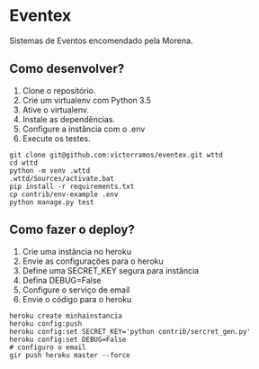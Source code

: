 # Eventex

Sistemas de Eventos encomendado pela Morena.

## Como desenvolver?

1. Clone o repositório.
2. Crie um virtualenv com Python 3.5
3. Ative o virtualenv.
4. Instale as dependências.
5. Configure a instância com o .env
6. Execute os testes.

```console
git clone git@github.com:victorramos/eventex.git wttd
cd wttd
python -m venv .wttd
.wttd/Sources/activate.bat
pip install -r requirements.txt
cp contrib/env-example .env
python manage.py test
```

## Como fazer o deploy?

1. Crie uma instância no heroku
2. Envie as configurações para o heroku
3. Define uma SECRET_KEY segura para instância
4. Defina DEBUG=False
5. Configure o serviço de email
6. Envie o código para o heroku

```
heroku create minhainstancia
heroku config:push
heroku config:set SECRET_KEY='python contrib/sercret_gen.py'
heroku config:set DEBUG=False
# configuro o email
gir push heroku master --force
```